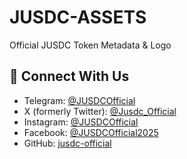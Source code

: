 # JUSDC-ASSETS
Official JUSDC Token Metadata &amp; Logo

## 📱 Connect With Us

- Telegram: [@JUSDCOfficial](https://t.me/JUSDCOfficial)  
- X (formerly Twitter): [@Jusdc_Official](https://x.com/Jusdc_Official)  
- Instagram: [@JUSDCOfficial](https://www.instagram.com/JUSDCOfficial)  
- Facebook: [@JUSDCOfficial2025](https://www.facebook.com/JUSDCOfficial2025)  
- GitHub: [jusdc-official](https://github.com/jusdc-official)
